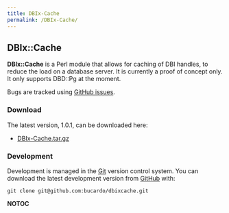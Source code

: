 ```yaml
---
title: DBIx-Cache
permalink: /DBIx-Cache/
---
```


DBIx::Cache
-----------

**DBIx::Cache** is a Perl module that allows for caching of DBI handles, to reduce the load on a database server. It is currently a proof of concept only. It only supports DBD::Pg at the moment.

Bugs are tracked using [GitHub issues](https://github.com/bucardo/dbixcache/issues).

### Download

The latest version, 1.0.1, can be downloaded here:

-   [DBIx-Cache.tar.gz](http://bucardo.org/downloads/DBIx-Cache-1.0.1.tar.gz)

### Development

Development is managed in the [Git](http://git-scm.com/) version control system. You can download the latest development version from [GitHub](https://github.com/bucardo/dbixcache) with:

`git clone git@github.com:bucardo/dbixcache.git`

__NOTOC__
